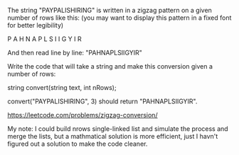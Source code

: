  The string "PAYPALISHIRING" is written in a zigzag pattern on a given number of rows like this: (you may want to display this pattern in a fixed font for better legibility)

P   A   H   N
A P L S I I G
Y   I   R

And then read line by line: "PAHNAPLSIIGYIR"

Write the code that will take a string and make this conversion given a number of rows:

string convert(string text, int nRows);

convert("PAYPALISHIRING", 3) should return "PAHNAPLSIIGYIR". 

https://leetcode.com/problems/zigzag-conversion/

My note:
I could build nrows single-linked list and simulate the process and merge the lists, but a mathmatical solution is more efficient, just I havn't figured out a solution to make the code cleaner.
